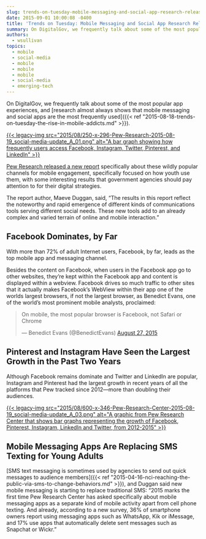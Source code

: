 ```yaml
---
slug: trends-on-tuesday-mobile-messaging-and-social-app-research-released
date: 2015-09-01 10:00:08 -0400
title: 'Trends on Tuesday: Mobile Messaging and Social App Research Released'
summary: On DigitalGov, we frequently talk about some of the most popular app experiences, and research almost always shows that mobile messaging and social apps are the most frequently used. Pew Research released a new report specifically about
authors:
  - wsullivan
topics:
  - mobile
  - social-media
  - mobile
  - mobile
  - mobile
  - social-media
  - emerging-tech
---
```


On DigitalGov, we frequently talk about some of the most popular app experiences, and [research almost always shows that mobile messaging and social apps are the most frequently used]({{< ref "2015-08-18-trends-on-tuesday-the-rise-in-mobile-addicts.md" >}}).
  
[{{< legacy-img src="2015/08/250-x-296-Pew-Research-2015-08-19\_social-media-update\_A_01.png" alt="A bar graph showing how frequently users access Facebook, Instagram, Twitter, Pinterest, and LinkedIn" >}}](https://s3.amazonaws.com/digitalgov/_legacy-img/2015/08/250-x-296-Pew-Research-2015-08-19_social-media-update_A_01.png)

[Pew Research released a new report](http://www.pewinternet.org/2015/08/19/mobile-messaging-and-social-media-2015/) specifically about these wildly popular channels for mobile engagement, specifically focused on how youth use them, with some interesting results that government agencies should pay attention to for their digital strategies.

The report author, Maeve Duggan, said, &#8220;The results in this report reflect the noteworthy and rapid emergence of different kinds of communications tools serving different social needs. These new tools add to an already complex and varied terrain of online and mobile interaction.&#8221;

## Facebook Dominates, by Far

With more than 72% of adult Internet users, Facebook, by far, leads as the top mobile app and messaging channel.

Besides the content on Facebook, when users in the Facebook app go to other websites, they’re kept within the Facebook app and content is displayed within a webview. Facebook drives so much traffic to other sites that it actually makes Facebook’s WebView within their app one of the worlds largest browsers, if not the largest browser, as Benedict Evans, one of the world’s most prominent mobile analysts, proclaimed:

<blockquote class="twitter-tweet" width="500">
  <p lang="en">
    On mobile, the most popular browser is Facebook, not Safari or Chrome
  </p>
  
  <p>
    &mdash; Benedict Evans (@BenedictEvans) <a href="https://twitter.com/BenedictEvans/status/637046046984568832">August 27, 2015</a>
  </p>
</blockquote>



## Pinterest and Instagram Have Seen the Largest Growth in the Past Two Years

Although Facebook remains dominate and Twitter and LinkedIn are popular, Instagram and Pinterest had the largest growth in recent years of all the platforms that Pew tracked since 2012—more than doubling their audiences.
  
[{{< legacy-img src="2015/08/600-x-346-Pew-Research-Center-2015-08-19\_social-media-update\_A_03.png" alt="A graphic from Pew Research Center that shows bar graphs representing the growth of Facebook, Pinterest, Instagram, LinkedIn and Twitter, from 2012-2015" >}}](https://s3.amazonaws.com/digitalgov/_legacy-img/2015/08/600-x-346-Pew-Research-Center-2015-08-19_social-media-update_A_03.png)

## Mobile Messaging Apps Are Replacing SMS Texting for Young Adults

[SMS text messaging is sometimes used by agencies to send out quick messages to audience members]({{< ref "2015-04-16-nci-reaching-the-public-via-sms-to-change-behaviors.md" >}}), and Duggan said new mobile messaging is starting to replace traditional SMS: “2015 marks the first time Pew Research Center has asked specifically about mobile messaging apps as a separate kind of mobile activity apart from cell phone texting. And already, according to a new survey, 36% of smartphone owners report using messaging apps such as WhatsApp, Kik or iMessage, and 17% use apps that automatically delete sent messages such as Snapchat or Wickr.”